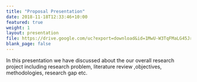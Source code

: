 ```yaml
---
title: "Proposal Presentation"
date: 2018-11-18T12:33:46+10:00
featured: true
weight: 1
layout: presentation
file: https://drive.google.com/uc?export=download&id=1MwU-W3TqFMaLG45JrvNBtmFqEQgD67r4
blank_page: false
---
```


In this presentation we have discussed about the  our overall research project including research problem, literature review ,objectives, methodologies,  research gap etc. 